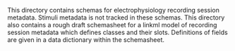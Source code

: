 This directory contains schemas for electrophysiology recording session metadata. Stimuli metadata is not tracked in these schemas.
This directory also contains a rough draft schemasheet for a linkml model of recording session metadata which defines classes and their slots. Definitions of fields are given in a data dictionary within the schemasheet.
